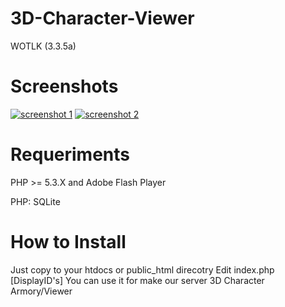 
3D-Character-Viewer
========

WOTLK (3.3.5a)

Screenshots
========
[![screenshot 1](https://raw.githubusercontent.com/masterking32/3D-Character-Viewer/master/Screenshots/1.jpg)](https://raw.githubusercontent.com/masterking32/3D-Character-Viewer/master/Screenshots/1.jpg)
[![screenshot 2](https://raw.githubusercontent.com/masterking32/3D-Character-Viewer/master/Screenshots/2.jpg)](https://raw.githubusercontent.com/masterking32/3D-Character-Viewer/master/Screenshots/2.jpg)


Requeriments
========
PHP >= 5.3.X and Adobe Flash Player

PHP: SQLite

How to Install
========

Just copy to your htdocs or public_html direcotry
Edit index.php [DisplayID's]
You can use it for make our server 3D Character Armory/Viewer
